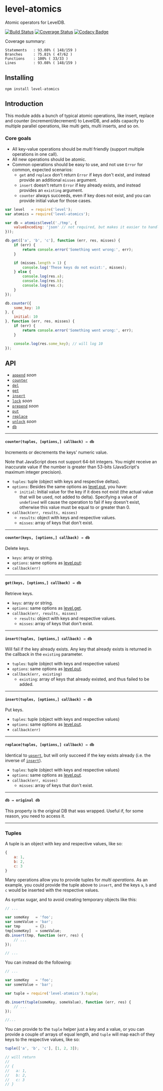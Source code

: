 # level-atomics

Atomic operators for LevelDB.

[![Build Status](https://travis-ci.org/IndigoUnited/node-level-atomics.svg?branch=master)](https://travis-ci.org/IndigoUnited/node-level-atomics) [![Coverage Status](https://coveralls.io/repos/IndigoUnited/node-level-atomics/badge.svg)](https://coveralls.io/r/IndigoUnited/node-level-atomics) [![Codacy Badge](https://www.codacy.com/project/badge/97a9d41428694d1a978dedb9b36037c7)](https://www.codacy.com/app/me_19/node-level-atomics)

Coverage summary:

```
Statements   : 93.08% ( 148/159 )
Branches     : 75.81% ( 47/62 )
Functions    : 100% ( 33/33 )
Lines        : 93.08% ( 148/159 )
```

## Installing

`npm install level-atomics`

## Introduction

This module adds a bunch of typical atomic operations, like insert, replace and counter (increment/decrement) to LevelDB, and adds capacity to multiple parallel operations, like multi gets, multi inserts, and so on.

### Core goals

- All key-value operations should be *multi* friendly (support multiple operations in one call).
- All new operations should be atomic.
- Common operations should be easy to use, and not use `Error` for common, expected scenarios:
    - `get` and `replace` don't return `Error` if keys don't exist, and instead provide an additional `misses` argument.
    - `insert` doesn't return `Error` if key already exists, and instead provides an `existing` argument.
    - `counter` always succeeds, even if key does not exist, and you can provide initial value for those cases.

```js
var level   = require('level');
var atomics = require('level-atomics');

var db = atomics(level('./tmp', {
    valueEncoding: 'json' // not required, but makes it easier to handle numbers
}));

db.get(['a', 'b', 'c'], function (err, res, misses) {
    if (err) {
        return console.error('Something went wrong:', err);
    }

    if (misses.length > 1) {
        console.log('These keys do not exist:', misses);
    } else {
        console.log(res.a);
        console.log(res.b);
        console.log(res.c);
    }
});

db.counter({
    some_key: 10
}, {
    initial: 10
}, function (err, res, misses) {
    if (err) {
        return console.error('Something went wrong:', err);
    }

    console.log(res.some_key); // will log 10
});

```

## API

- [`append`](#db_append) *soon*
- [`counter`](#db_counter)
- [`del`](#db_del)
- [`get`](#db_get)
- [`insert`](#db_insert)
- [`lock`](#db_lock) *soon*
- [`prepend`](#db_prepend) *soon*
- [`put`](#db_put)
- [`replace`](#db_replace)
- [`unlock`](#db_unlock) *soon*
- [`db`](#db_db)

---

<a name="db_counter"></a>
#### `counter(tuples, [options,] callback) → db`

Increments or decrements the keys' numeric value.

Note that JavaScript does not support 64-bit integers. You might receive an inaccurate value if the number is greater than 53-bits (JavaScript's maximum integer precision).

- `tuples`: tuple (object with keys and respective deltas).
- `options`: Besides the same options as [level.put](https://github.com/Level/levelup#options-1), you have:
    - `initial`: Initial value for the key if it does not exist (the actual value that will be used, not added to delta). Specifying a value of `undefined` will cause the operation to fail if key doesn't exist, otherwise this value must be equal to or greater than 0.
- `callback(err, results, misses)`
    - `results`: object with keys and respective values.
    - `misses`: array of keys that don't exist.

---

<a name="db_del"></a>
#### `counter(keys, [options,] callback) → db`

Delete keys.

- `keys`: array or string.
- `options`: same options as [level.put](https://github.com/Level/levelup#options-3):
- `callback(err)`

---

<a name="db_get"></a>
#### `get(keys, [options,] callback) → db`

Retrieve keys.

- `keys`: array or string.
- `options`: same options as [level.get](https://github.com/Level/levelup#options-2).
- `callback(err, results, misses)`
    - `results`: object with keys and respective values.
    - `misses`: array of keys that don't exist.

---

<a name="db_insert"></a>
#### `insert(tuples, [options,] callback) → db`

Will fail if the key already exists. Any key that already exists is returned in the callback in the `existing` parameter.

- `tuples`: tuple (object with keys and respective values)
- `options`: same options as [level.put](https://github.com/Level/levelup#options-1).
- `callback(err, existing)`
    - `existing`: array of keys that already existed, and thus failed to be added.

---

<a name="db_put"></a>
#### `insert(tuples, [options,] callback) → db`

Put keys.

- `tuples`: tuple (object with keys and respective values)
- `options`: same options as [level.put](https://github.com/Level/levelup#options-1).
- `callback(err)`

---

<a name="db_replace"></a>
#### `replace(tuples, [options,] callback) → db`

Identical to [`upsert`](#upsert), but will only succeed if the key exists already (i.e. the inverse of [`insert`](#insert)).

- `tuples`: tuple (object with keys and respective values)
- `options`: same options as [level.put](https://github.com/Level/levelup#options-1).
- `callback(err, misses)`
    - `misses`: array of keys that don't exist.

---

<a name="db_db"></a>
#### `db → original db`

This property is the original DB that was wrapped. Useful if, for some reason, you need to access it.

---

### Tuples

A tuple is an object with key and respective values, like so:

```js
{
    a: 1,
    b: 2,
    c: 3
}
```

Many operations allow you to provide tuples for *multi operations*. As an example, you could provide the tuple above to `insert`, and the keys `a`, `b` and `c` would be inserted with the respective values.

As syntax sugar, and to avoid creating temporary objects like this:

```js
// ...

var someKey   = 'foo';
var someValue = 'bar';
var tmp       = {};
tmp[someKey]  = someValue;
db.insert(tmp, function (err, res) {
    // ...
});

// ...
```

You can instead do the following:

```js
// ...

var someKey   = 'foo';
var someValue = 'bar';

var tuple = require('level-atomics').tuple;

db.insert(tuple(someKey, someValue), function (err, res) {
    // ...
});

//...
```

You can provide to the `tuple` helper just a key and a value, or you can provide a couple of arrays of equal length, and `tuple` will map each of they keys to the respective values, like so:

```js
tuple(['a', 'b', 'c'], [1, 2, 3]);

// will return
//
// {
//   a: 1,
//   b: 2,
//   c: 3
// }
```

